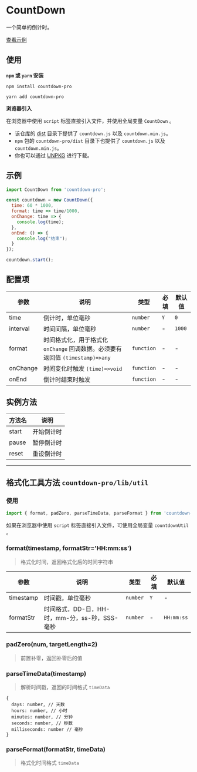 # CountDown

一个简单的倒计时。

[查看示例][site]

## 使用

**`npm` 或 `yarn` 安装**

```shell
npm install countdown-pro
```

```shell
yarn add countdown-pro
```

**浏览器引入**

在浏览器中使用 `script` 标签直接引入文件，并使用全局变量 `CountDown` 。

- 该仓库的 [dist](https://github.com/caijf/countdown/tree/master/dist) 目录下提供了 `countdown.js` 以及 `countdown.min.js`。
- `npm` 包的 `countdown-pro/dist` 目录下也提供了 `countdown.js` 以及 `countdown.min.js`。
- 你也可以通过 [UNPKG](https://unpkg.com/countdown-pro@latest/dist/) 进行下载。

## 示例

```javascript
import CountDown from 'countdown-pro';

const countdown = new CountDown({
  time: 60 * 1000,
  format: time => time/1000,
  onChange: time => {
    console.log(time);
  },
  onEnd: () => {
    console.log("结束");
  }
});

countdown.start();
```

## 配置项

参数 | 说明 | 类型 | 必填 | 默认值
------------- | ------------- | ------------- | ------------- | -------------
time  | 倒计时，单位毫秒  | `number` | `Y`  | `0`
interval | 时间间隔，单位毫秒 | `number` | - | `1000`
format | 时间格式化，用于格式化 `onChange` 回调数据。必须要有返回值 `(timestamp)=>any` | `function` | - | -
onChange | 时间变化时触发 `(time)=>void` | `function` | - | -
onEnd | 倒计时结束时触发 | `function` | - | -

## 实例方法

方法名 | 说明 
------------- | ------------- 
start | 开始倒计时
pause | 暂停倒计时
reset | 重设倒计时

---

## 格式化工具方法 `countdown-pro/lib/util`

### 使用

```javascript
import { format, padZero, parseTimeData, parseFormat } from 'countdown-pro/lib/util';
```

如果在浏览器中使用 `script` 标签直接引入文件，可使用全局变量 `countdownUtil` 。 

### format(timestamp, formatStr='HH:mm:ss')

> 格式化时间，返回格式化后的时间字符串

参数 | 说明 | 类型 | 必填 | 默认值
------------- | ------------- | ------------- | ------------- | -------------
timestamp  | 时间戳，单位毫秒  | `number` | `Y`  | -
formatStr | 时间格式，DD-日，HH-时，mm-分，ss-秒，SSS-毫秒 | `number` | - | `HH:mm:ss`

### padZero(num, targetLength=2)

> 前置补零，返回补零后的值

### parseTimeData(timestamp)

> 解析时间戳，返回的时间格式 `timeData`

```
{
  days: number, // 天数
  hours: number, // 小时
  minutes: number, // 分钟
  seconds: number, // 秒数
  milliseconds: number // 毫秒
}
```

### parseFormat(formatStr, timeData)

> 格式化时间格式 `timeData`

[site]: https://caijf.github.io/countdown/site/